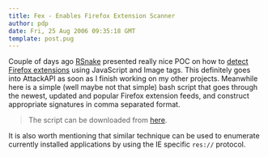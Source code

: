 ```yaml
---
title: Fex - Enables Firefox Extension Scanner
author: pdp
date: Fri, 25 Aug 2006 09:35:18 GMT
template: post.pug
---
```


Couple of days ago [RSnake](http://ha.ckers.org) presented really nice POC on how to [detect Firefox extensions](http://ha.ckers.org/blog/20060823/detecting-firefox-extentions/) using JavaScript and Image tags. This definitely goes into AttackAPI as soon as I finish working on my other projects. Meanwhile here is a simple (well maybe not that simple) bash script that goes through the newest, updated and popular Firefox extension feeds, and construct appropriate signatures in comma separated format.

> The script can be downloaded from [here](/files/2006/08/fex.sh).

It is also worth mentioning that similar technique can be used to enumerate currently installed applications by using the IE specific `res://` protocol.
